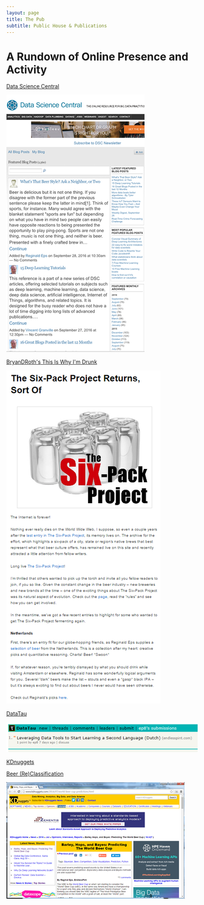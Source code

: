 ```yaml
---
layout: page
title: The Pub
subtitle: Public House & Publications
---
```


# A Rundown of Online Presence and Activity

<a href="http://www.datasciencecentral.com/" target="_blank">Data Science Central</a>

<a href="http://www.datasciencecentral.com/profiles/blog/list?user=3jocl4vsgidu7" target="_blank">
<img src="/the-pub/img/dsc.png " alt="DSC-001" />
</a>

<a href="https://thisiswhyimdrunk.wordpress.com" target="_blank">BryanDRoth's This Is Why I'm Drunk</a>

<a href="https://thisiswhyimdrunk.wordpress.com/2016/09/13/the-six-pack-project-returns-sort-of/#more-5979" target="_blank">
<img src="/the-pub/img/tiwid_post.PNG " alt="GP-001" />
</a>

<a href="http://www.datatau.com/" target="_blank">DataTau</a>

<a href="http://www.datatau.com/submitted?id=ep8" target="_blank">
<img src="/the-pub/img/datatau001.PNG " alt="DT-001" />
</a>

<a href="http://www.kdnuggets.com/" target="_blank">KDnuggets</a>

<a href="http://www.kdnuggets.com/2016/11/neighbors-know-best-classifying-underappreciated-beer.html" target="_blank">Beer (Re)Classification</a>

<a href="http://www.kdnuggets.com/?s=reginald+eps" target="_blank">
<img src="/the-pub/img/kd_screenshot1_40per.png " alt="KD-001" />
</a>

